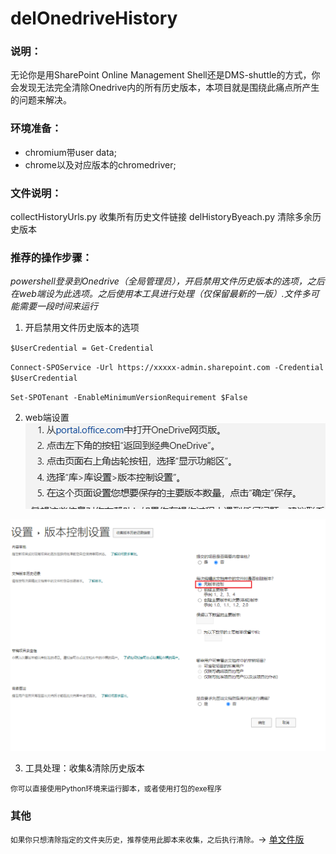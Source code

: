 # delOnedriveHistory
### 说明：
无论你是用SharePoint Online Management Shell还是DMS-shuttle的方式，你会发现无法完全清除Onedrive内的所有历史版本，本项目就是围绕此痛点所产生的问题来解决。

### 环境准备：
- chromium带user data;
- chrome以及对应版本的chromedriver;
### 文件说明：
collectHistoryUrls.py   收集所有历史文件链接
delHistoryByeach.py    清除多余历史版本

### 推荐的操作步骤：
_powershell登录到Onedrive（全局管理员），开启禁用文件历史版本的选项，之后在web端设为此选项。之后使用本工具进行处理（仅保留最新的一版）.文件多可能需要一段时间来运行_
1. 开启禁用文件历史版本的选项

  `$UserCredential = Get-Credential`

  `Connect-SPOService -Url https://xxxxx-admin.sharepoint.com -Credential $UserCredential`

  `Set-SPOTenant -EnableMinimumVersionRequirement $False`

2. web端设置
![Snipaste1.png](Snipaste%2FSnipaste1.png)

![Snipaste2.png](Snipaste%2FSnipaste2.png)

3. 工具处理：收集&清除历史版本

<small>你可以直接使用Python环境来运行脚本，或者使用打包的exe程序</small>






### 其他
<small>如果你只想清除指定的文件夹历史，推荐使用此脚本来收集，之后执行清除。</small>→
[单文件版](https://greasyfork.org/zh-CN/scripts/491887-onedrive%E5%8E%BB%E6%96%87%E4%BB%B6%E5%8E%86%E5%8F%B2%E7%89%88%E6%9C%AC-%E5%8D%95%E6%96%87%E4%BB%B6%E5%A4%B9%E7%89%88)
